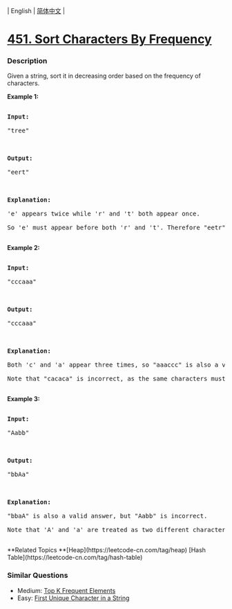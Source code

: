 | English | [简体中文](README.md) |

# [451. Sort Characters By Frequency](https://leetcode-cn.com/problems/sort-characters-by-frequency)
 ### Description
<p>Given a string, sort it in decreasing order based on the frequency of characters.</p>

<p><b>Example 1:</b>
<pre>
<b>Input:</b>
"tree"

<b>Output:</b>
"eert"

<b>Explanation:</b>
'e' appears twice while 'r' and 't' both appear once.
So 'e' must appear before both 'r' and 't'. Therefore "eetr" is also a valid answer.
</pre>
</p>

<p><b>Example 2:</b>
<pre>
<b>Input:</b>
"cccaaa"

<b>Output:</b>
"cccaaa"

<b>Explanation:</b>
Both 'c' and 'a' appear three times, so "aaaccc" is also a valid answer.
Note that "cacaca" is incorrect, as the same characters must be together.
</pre>
</p>

<p><b>Example 3:</b>
<pre>
<b>Input:</b>
"Aabb"

<b>Output:</b>
"bbAa"

<b>Explanation:</b>
"bbaA" is also a valid answer, but "Aabb" is incorrect.
Note that 'A' and 'a' are treated as two different characters.
</pre>
</p>
**Related Topics	**[Heap](https://leetcode-cn.com/tag/heap) [Hash Table](https://leetcode-cn.com/tag/hash-table) 

### Similar Questions
 - Medium:	[Top K Frequent Elements](https://leetcode-cn.com/problems/top-k-frequent-elements) 
 - Easy:	[First Unique Character in a String](https://leetcode-cn.com/problems/first-unique-character-in-a-string) 
